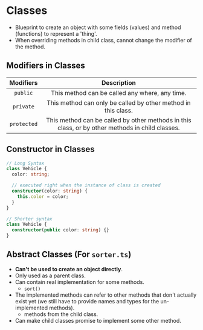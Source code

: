 # Classes

- Blueprint to create an object with some fields (values) and method (functions) to represent a 'thing'.
- When overriding methods in child class, cannot change the modifier of the method.

## Modifiers in Classes

|Modifiers|Description|
|:-:|:-:|
|`public`|This method can be called any where, any time.|
|`private`|This method can only be called by other method in this class.|
|`protected`|This method can be called by other methods in this class, or by other methods in child classes.|

## Constructor in Classes

```ts
// Long Syntax
class Vehicle {
  color: string;

  // executed right when the instance of class is created
  constructor(color: string) {
    this.color = color;
  }
}

// Shorter syntax
class Vehicle {
  constructor(public color: string) {}
}
```

## Abstract Classes (For `sorter.ts`)

- **Can't be used to create an object directly**.
- Only used as a parent class.
- Can contain real implementation for some methods.
  - `sort()`
- The implemented methods can refer to other methods that don't actually exist yet (we still have to provide names and types for the un-implemented methods).
  - methods from the child class.
- Can make child classes promise to implement some other method.
